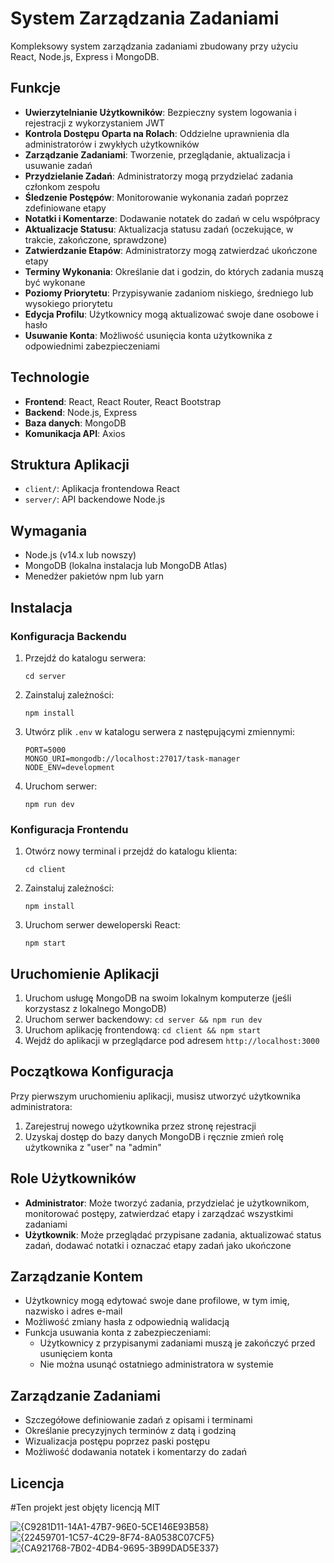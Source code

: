 # System Zarządzania Zadaniami

Kompleksowy system zarządzania zadaniami zbudowany przy użyciu React, Node.js, Express i MongoDB.

## Funkcje

- **Uwierzytelnianie Użytkowników**: Bezpieczny system logowania i rejestracji z wykorzystaniem JWT
- **Kontrola Dostępu Oparta na Rolach**: Oddzielne uprawnienia dla administratorów i zwykłych użytkowników
- **Zarządzanie Zadaniami**: Tworzenie, przeglądanie, aktualizacja i usuwanie zadań
- **Przydzielanie Zadań**: Administratorzy mogą przydzielać zadania członkom zespołu
- **Śledzenie Postępów**: Monitorowanie wykonania zadań poprzez zdefiniowane etapy
- **Notatki i Komentarze**: Dodawanie notatek do zadań w celu współpracy
- **Aktualizacje Statusu**: Aktualizacja statusu zadań (oczekujące, w trakcie, zakończone, sprawdzone)
- **Zatwierdzanie Etapów**: Administratorzy mogą zatwierdzać ukończone etapy
- **Terminy Wykonania**: Określanie dat i godzin, do których zadania muszą być wykonane
- **Poziomy Priorytetu**: Przypisywanie zadaniom niskiego, średniego lub wysokiego priorytetu
- **Edycja Profilu**: Użytkownicy mogą aktualizować swoje dane osobowe i hasło
- **Usuwanie Konta**: Możliwość usunięcia konta użytkownika z odpowiednimi zabezpieczeniami

## Technologie

- **Frontend**: React, React Router, React Bootstrap
- **Backend**: Node.js, Express
- **Baza danych**: MongoDB
- **Komunikacja API**: Axios

## Struktura Aplikacji

- `client/`: Aplikacja frontendowa React
- `server/`: API backendowe Node.js

## Wymagania

- Node.js (v14.x lub nowszy)
- MongoDB (lokalna instalacja lub MongoDB Atlas)
- Menedżer pakietów npm lub yarn

## Instalacja

### Konfiguracja Backendu

1. Przejdź do katalogu serwera:
   ```
   cd server
   ```

2. Zainstaluj zależności:
   ```
   npm install
   ```

3. Utwórz plik `.env` w katalogu serwera z następującymi zmiennymi:
   ```
   PORT=5000
   MONGO_URI=mongodb://localhost:27017/task-manager
   NODE_ENV=development
   ```

4. Uruchom serwer:
   ```
   npm run dev
   ```

### Konfiguracja Frontendu

1. Otwórz nowy terminal i przejdź do katalogu klienta:
   ```
   cd client
   ```

2. Zainstaluj zależności:
   ```
   npm install
   ```

3. Uruchom serwer deweloperski React:
   ```
   npm start
   ```

## Uruchomienie Aplikacji

1. Uruchom usługę MongoDB na swoim lokalnym komputerze (jeśli korzystasz z lokalnego MongoDB)
2. Uruchom serwer backendowy: `cd server && npm run dev`
3. Uruchom aplikację frontendową: `cd client && npm start`
4. Wejdź do aplikacji w przeglądarce pod adresem `http://localhost:3000`

## Początkowa Konfiguracja

Przy pierwszym uruchomieniu aplikacji, musisz utworzyć użytkownika administratora:

1. Zarejestruj nowego użytkownika przez stronę rejestracji
2. Uzyskaj dostęp do bazy danych MongoDB i ręcznie zmień rolę użytkownika z "user" na "admin"

## Role Użytkowników

- **Administrator**: Może tworzyć zadania, przydzielać je użytkownikom, monitorować postępy, zatwierdzać etapy i zarządzać wszystkimi zadaniami
- **Użytkownik**: Może przeglądać przypisane zadania, aktualizować status zadań, dodawać notatki i oznaczać etapy zadań jako ukończone

## Zarządzanie Kontem

- Użytkownicy mogą edytować swoje dane profilowe, w tym imię, nazwisko i adres e-mail
- Możliwość zmiany hasła z odpowiednią walidacją
- Funkcja usuwania konta z zabezpieczeniami:
  - Użytkownicy z przypisanymi zadaniami muszą je zakończyć przed usunięciem konta
  - Nie można usunąć ostatniego administratora w systemie

## Zarządzanie Zadaniami

- Szczegółowe definiowanie zadań z opisami i terminami
- Określanie precyzyjnych terminów z datą i godziną
- Wizualizacja postępu poprzez paski postępu
- Możliwość dodawania notatek i komentarzy do zadań

## Licencja

#Ten projekt jest objęty licencją MIT



![{C9281D11-14A1-47B7-96E0-5CE146E93B58}](https://github.com/user-attachments/assets/3a4702af-01af-4d8e-9845-77e192cb8e50)
![{22459701-1C57-4C29-8F74-8A0538C07CF5}](https://github.com/user-attachments/assets/0dbb7308-7645-43f3-98b8-4784f20b808d)
![{CA921768-7B02-4DB4-9695-3B99DAD5E337}](https://github.com/user-attachments/assets/ba04f7dd-c4a9-4f32-823b-76dcb0b5b9b8)


